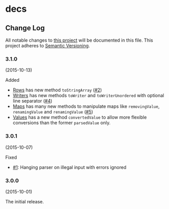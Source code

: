 # decs

## Change Log

All notable changes to [this project](README.md) will be documented in this
file. This project adheres to [Semantic Versioning](http://semver.org).
 

### 3.1.0
(2015-10-13)

Added

* [Rows](src/main/java/diergo/csv/Rows.java) has new method `toStringArray` ([#2](https://github.com/aburmeis/decs/issues/2))
* [Writers](src/main/java/diergo/csv/Writers.java) has new methods `toWriter` and `toWriterUnordered` with optional line separator ([#4](https://github.com/aburmeis/decs/issues/4))
* [Maps](src/main/java/diergo/csv/Maps.java) has many new methods to manipulate maps like `removingValue`, `renamingValue` and `renamingValue` ([#5](https://github.com/aburmeis/decs/issues/5))
* [Values](src/main/java/diergo/csv/Values.java) has a new method `convertedValue` to allow more flexible conversions than the former `parsedValue` only. 


### 3.0.1
(2015-10-07)

Fixed

* [#1](https://github.com/aburmeis/decs/issues/1): Hanging parser on illegal input with errors ignored


### 3.0.0
(2015-10-01)

The initial release. 

